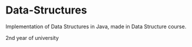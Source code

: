 # Data-Structures
Implementation of Data Structures in Java, made in Data Structure course.

2nd year of university
